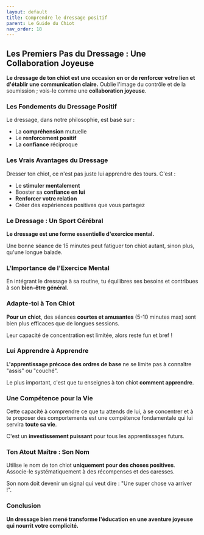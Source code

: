 ```yaml
---
layout: default
title: Comprendre le dressage positif
parent: Le Guide du Chiot
nav_order: 18
---
```


## **Les Premiers Pas du Dressage : Une Collaboration Joyeuse**

**Le dressage de ton chiot est une occasion en or de renforcer votre lien et d'établir une communication claire.** Oublie l'image du contrôle et de la soumission ; vois-le comme une **collaboration joyeuse**.

### **Les Fondements du Dressage Positif**

Le dressage, dans notre philosophie, est basé sur :
- La **compréhension** mutuelle
- Le **renforcement positif**
- La **confiance** réciproque

### **Les Vrais Avantages du Dressage**

Dresser ton chiot, ce n'est pas juste lui apprendre des tours. C'est :
- Le **stimuler mentalement**
- Booster sa **confiance en lui**
- **Renforcer votre relation**
- Créer des expériences positives que vous partagez

### **Le Dressage : Un Sport Cérébral**

**Le dressage est une forme essentielle d'exercice mental.**

Une bonne séance de 15 minutes peut fatiguer ton chiot autant, sinon plus, qu'une longue balade.

### **L'Importance de l'Exercice Mental**

En intégrant le dressage à sa routine, tu équilibres ses besoins et contribues à son **bien-être général**.

### **Adapte-toi à Ton Chiot**

**Pour un chiot**, des séances **courtes et amusantes** (5-10 minutes max) sont bien plus efficaces que de longues sessions.

Leur capacité de concentration est limitée, alors reste fun et bref !

### **Lui Apprendre à Apprendre**

**L'apprentissage précoce des ordres de base** ne se limite pas à connaître "assis" ou "couché".

Le plus important, c'est que tu enseignes à ton chiot **comment apprendre**.

### **Une Compétence pour la Vie**

Cette capacité à comprendre ce que tu attends de lui, à se concentrer et à te proposer des comportements est une compétence fondamentale qui lui servira **toute sa vie**.

C'est un **investissement puissant** pour tous les apprentissages futurs.

### **Ton Atout Maître : Son Nom**

Utilise le nom de ton chiot **uniquement pour des choses positives**. Associe-le systématiquement à des récompenses et des caresses.

Son nom doit devenir un signal qui veut dire : "Une super chose va arriver !".

### **Conclusion**

**Un dressage bien mené transforme l'éducation en une aventure joyeuse qui nourrit votre complicité.** 